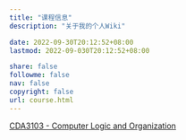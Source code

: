 ```yaml
---
title: "课程信息"
description: "关于我的个人Wiki"

date: 2022-09-30T20:12:52+08:00
lastmod: 2022-09-030T20:12:52+08:00

share: false
followme: false
nav: false
copyright: false
url: course.html
---
```


[CDA3103 - Computer Logic and Organization](/course/test/)
